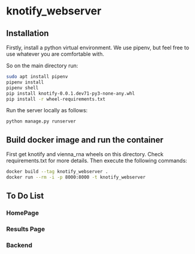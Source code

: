 # knotify_webserver

## Installation

Firstly, install a python virtual environment. We use pipenv, but feel free to use whatever you are comfortable with.

So on the main directory run:
```bash
sudo apt install pipenv
pipenv install
pipenv shell
pip install knotify-0.0.1.dev71-py3-none-any.whl
pip install -r wheel-requirements.txt
```

Run the server locally as follows:
```
python manage.py runserver
```

## Build docker image and run the container
First get knotify and vienna_rna wheels on this directory. Check requirements.txt for more details. Then execute the following commands:
```bash
docker build --tag knotify_webserver .
docker run --rm -i -p 8000:8000 -t knotify_webserver
```



## To Do List

### HomePage

### Results Page

### Backend